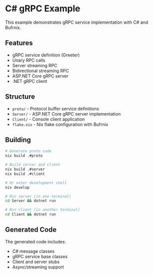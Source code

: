 # C# gRPC Example

This example demonstrates gRPC service implementation with C# and Bufrnix.

## Features

- gRPC service definition (Greeter)
- Unary RPC calls
- Server streaming RPC
- Bidirectional streaming RPC
- ASP.NET Core gRPC server
- .NET gRPC client

## Structure

- `proto/` - Protocol buffer service definitions
- `Server/` - ASP.NET Core gRPC server implementation
- `Client/` - Console client application
- `flake.nix` - Nix flake configuration with Bufrnix

## Building

```bash
# Generate proto code
nix build .#proto

# Build server and client
nix build .#server
nix build .#client

# Or enter development shell
nix develop

# Run server (in one terminal)
cd Server && dotnet run

# Run client (in another terminal)
cd Client && dotnet run
```

## Generated Code

The generated code includes:

- C# message classes
- gRPC service base classes
- Client and server stubs
- Async/streaming support
